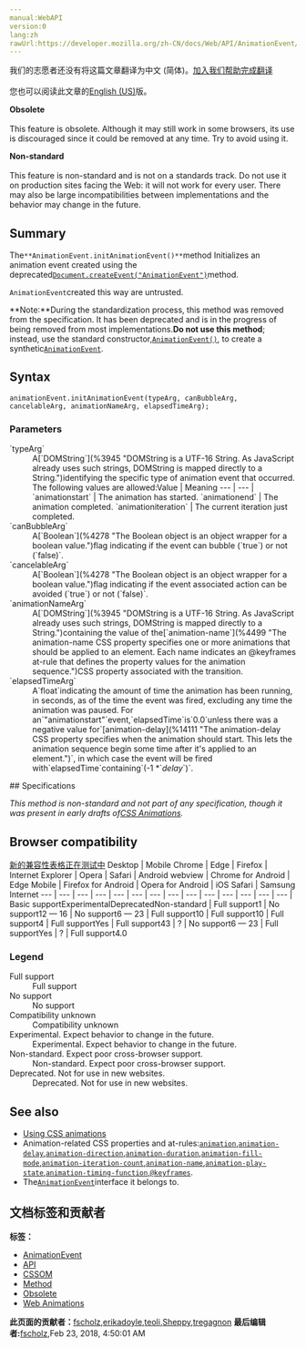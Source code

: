 ```yaml
---
manual:WebAPI
version:0
lang:zh
rawUrl:https://developer.mozilla.org/zh-CN/docs/Web/API/AnimationEvent/initAnimationEvent
---
```




<bdi>我们的志愿者还没有将这篇文章翻译为<bdi>中文 (简体)</bdi>。[加入我们帮助完成翻译](%22665 "")<br></br>您也可以阅读此文章的[English (US)](%14112 "")版。</bdi>






**Obsolete**<br></br>This feature is obsolete. Although it may still work in some browsers, its use is discouraged since it could be removed at any time. Try to avoid using it.




**Non-standard**<br></br>This feature is non-standard and is not on a standards track. Do not use it on production sites facing the Web: it will not work for every user. There may also be large incompatibilities between implementations and the behavior may change in the future.



## Summary<a name="Summary"></a>


The`**AnimationEvent.initAnimationEvent()**`method Initializes an animation event created using the deprecated[`Document.createEvent("AnimationEvent")`](%14113 "Creates an event of the type specified. The returned object should be first initialized and can then be passed to element.dispatchEvent.")method.



`AnimationEvent`created this way are untrusted.



**Note:**During the standardization process, this method was removed from the specification. It has been deprecated and is in the progress of being removed from most implementations.**Do not use this method**; instead, use the standard constructor,[`AnimationEvent()`](%14108 "The AnimationEvent() constructor returns a newly created AnimationEvent, representing an event in relation with an animation."), to create a synthetic[`AnimationEvent`](%14106 "The AnimationEvent interface represents events providing information related to animations.").



## Syntax<a name="Syntax"></a>

```
animationEvent.initAnimationEvent(typeArg, canBubbleArg, cancelableArg, animationNameArg, elapsedTimeArg);
```

### Parameters<a name="Parameters"></a>
<dl><dt id=''>`typeArg`</dt><dd>A[`DOMString`](%3945 "DOMString is a UTF-16 String. As JavaScript already uses such strings, DOMString is mapped directly to a String.")identifying the specific type of animation event that occurred. The following values are allowed:Value | Meaning 
 ---  |  ---  | 
`animationstart` | The animation has started. 
`animationend` | The animation completed. 
`animationiteration` | The current iteration just completed. 

</dd><dt id=''>`canBubbleArg`</dt><dd>A[`Boolean`](%4278 "The Boolean object is an object wrapper for a boolean value.")flag indicating if the event can bubble (`true`) or not (`false)`.</dd><dt id=''>`cancelableArg`</dt><dd>A[`Boolean`](%4278 "The Boolean object is an object wrapper for a boolean value.")flag indicating if the event associated action can be avoided (`true`) or not (`false)`.</dd><dt id=''>`animationNameArg`</dt><dd>A[`DOMString`](%3945 "DOMString is a UTF-16 String. As JavaScript already uses such strings, DOMString is mapped directly to a String.")containing the value of the[`animation-name`](%4499 "The animation-name CSS property specifies one or more animations that should be applied to an element. Each name indicates an @keyframes at-rule that defines the property values for the animation sequence.")CSS property associated with the transition.</dd><dt id=''>`elapsedTimeArg`</dt><dd>A`float`indicating the amount of time the animation has been running, in seconds, as of the time the event was fired, excluding any time the animation was paused. For an`"animationstart"`event,`elapsedTime`is`0.0`unless there was a negative value for`[animation-delay](%14111 "The animation-delay CSS property specifies when the animation should start. This lets the animation sequence begin some time after it's applied to an element.")`, in which case the event will be fired with`elapsedTime`containing`(-1 *`<em>delay</em>`)`.</dd></dl>
## Specifications<a name="Specifications"></a>


<em>This method is non-standard and not part of any specification, though it was present in early drafts of[CSS Animations](%22666 "The 'CSS Animations' specification").</em>


## Browser compatibility<a name="Browser_compatibility"></a>
[新的兼容性表格正在测试中<i></i>](%3360 "")
<abbr>Desktop<i></i></abbr> | <abbr>Mobile<i></i></abbr> 
<abbr>Chrome<i></i></abbr> | <abbr>Edge<i></i></abbr> | <abbr>Firefox<i></i></abbr> | <abbr>Internet Explorer<i></i></abbr> | <abbr>Opera<i></i></abbr> | <abbr>Safari<i></i></abbr> | <abbr>Android webview<i></i></abbr> | <abbr>Chrome for Android<i></i></abbr> | <abbr>Edge Mobile<i></i></abbr> | <abbr>Firefox for Android<i></i></abbr> | <abbr>Opera for Android<i></i></abbr> | <abbr>iOS Safari<i></i></abbr> | <abbr>Samsung Internet<i></i></abbr> 
 ---  |  ---  |  ---  |  ---  |  ---  |  ---  |  ---  |  ---  |  ---  |  ---  |  ---  |  ---  |  ---  |  ---  | 
Basic support<abbr>Experimental<i></i></abbr><abbr>Deprecated<i></i></abbr><abbr>Non-standard<i></i></abbr> | <abbr>Full support</abbr>1 | <abbr>No support</abbr>12 — 16 | <abbr>No support</abbr>6 — 23 | <abbr>Full support</abbr>10 | <abbr>Full support</abbr>10 | <abbr>Full support</abbr>4 | <abbr>Full support</abbr>Yes | <abbr>Full support</abbr>43 | <abbr>?</abbr> | <abbr>No support</abbr>6 — 23 | <abbr>Full support</abbr>Yes | <abbr>?</abbr> | <abbr>Full support</abbr>4.0 


### Legend<a name="Legend"></a>
<dl><dt id=''><abbr>Full support</abbr></dt><dd>Full support</dd><dt id=''><abbr>No support</abbr></dt><dd>No support</dd><dt id=''><abbr>Compatibility unknown</abbr></dt><dd>Compatibility unknown</dd><dt id=''><abbr>Experimental. Expect behavior to change in the future.<i></i></abbr></dt><dd>Experimental. Expect behavior to change in the future.</dd><dt id=''><abbr>Non-standard. Expect poor cross-browser support.<i></i></abbr></dt><dd>Non-standard. Expect poor cross-browser support.</dd><dt id=''><abbr>Deprecated. Not for use in new websites.<i></i></abbr></dt><dd>Deprecated. Not for use in new websites.</dd></dl>

## See also<a name="See_also"></a>

* [Using CSS animations](%3571 "")
* Animation-related CSS properties and at-rules:[`animation`](%22649 "The animation CSS property is a shorthand property for the various animation properties: animation-name, animation-duration, animation-timing-function, animation-delay, animation-iteration-count, animation-direction, animation-fill-mode, and animation-play-state."),[`animation-delay`](%14111 "The animation-delay CSS property specifies when an animation should start. You can begin the animation at a future point in time, immediately and from its begining, or immediately and partway through the animation cycle."),[`animation-direction`](%22650 "The animation-direction CSS property specifies whether an animation should play forwards, backwards, or alternating back and forth."),[`animation-duration`](%22651 "The animation-duration CSS property specifies the length of time that an animation should take to complete one cycle."),[`animation-fill-mode`](%22652 "The animation-fill-mode CSS property specifies how a CSS animation should apply styles to its target before and after its execution."),[`animation-iteration-count`](%22653 "The animation-iteration-count CSS property specifies the number of times an animation cycle should be played before stopping. If multiple values are specified, each time the animation is played the next value in the list is used, cycling back to the first value after the last one is used."),[`animation-name`](%4499 "The animation-name CSS property specifies one or more animations that should be applied to an element. Each name indicates an @keyframes at-rule that defines the property values for the animation sequence."),[`animation-play-state`](%22654 "The animation-play-state CSS property specifies whether an animation is running or paused. In JavaScript, this can be queried to determine whether or not the animation is currently running. In addition, you can use JavaScript to set its value to pause or resume playback of an animation."),[`animation-timing-function`](%22655 "The animation-timing-function CSS property specifies how a CSS animation should progress over the duration of each cycle."),[`@keyframes`](%4482 "The @keyframes CSS at-rule controls the intermediate steps in a CSS animation sequence by defining styles for keyframes (or waypoints) along the animation sequence.").
* The[`AnimationEvent`](%14106 "The AnimationEvent interface represents events providing information related to animations.")interface it belongs to.



## 文档标签和贡献者
**标签：**
* [AnimationEvent](%3580 "")
* [API](%50 "")
* [CSSOM](%4437 "")
* [Method](%14476 "")
* [Obsolete](%5507 "")
* [Web Animations](%3490 "")

**此页面的贡献者：**[fscholz](%60 ""),[erikadoyle](%3894 ""),[teoli](%160 ""),[Sheppy](%405 ""),[tregagnon](%4807 "")
**最后编辑者:**[fscholz](%60 ""),<time>Feb 23, 2018, 4:50:01 AM</time>


